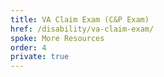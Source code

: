 ```yaml
---
title: VA Claim Exam (C&P Exam)
href: /disability/va-claim-exam/
spoke: More Resources
order: 4
private: true
---
```


